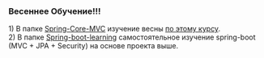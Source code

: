 <h3>Весеннее Обучение!!!</h3>
1) В папке <a href="https://github.com/floretn/SpringLearning/tree/master/Spring-Core-MVC">Spring-Core-MVC</a> изучение весны
<a href="https://www.youtube.com/watch?v=5ePo08sqcpk&list=PLAma_mKffTOR5o0WNHnY0mTjKxnCgSXrZ">
    по этому курсу</a>. 
<br/>
2) В папке <a href="https://github.com/floretn/SpringLearning/tree/master/Spring-boot-learning">Spring-boot-learning</a>
самостоятельное изучение spring-boot (MVC + JPA + Security) на основе проекта выше.
